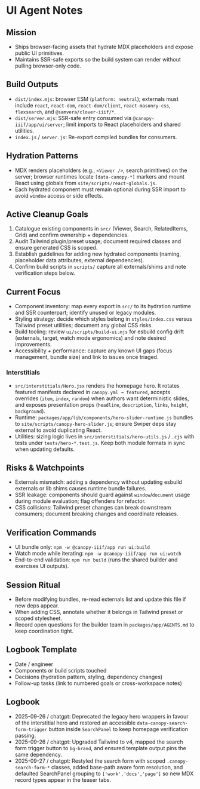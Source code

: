 UI Agent Notes
==============

Mission
-------
- Ships browser-facing assets that hydrate MDX placeholders and expose public UI primitives.
- Maintains SSR-safe exports so the build system can render without pulling browser-only code.

Build Outputs
-------------
- `dist/index.mjs`: browser ESM (`platform: neutral`); externals must include `react`, `react-dom`, `react-dom/client`, `react-masonry-css`, `flexsearch`, and `@samvera/clover-iiif/*`.
- `dist/server.mjs`: SSR-safe entry consumed via `@canopy-iiif/app/ui/server`; limit imports to React placeholders and shared utilities.
- `index.js` / `server.js`: Re-export compiled bundles for consumers.

Hydration Patterns
------------------
- MDX renders placeholders (e.g., `<Viewer />`, search primitives) on the server; browser runtimes locate `[data-canopy-*]` markers and mount React using globals from `site/scripts/react-globals.js`.
- Each hydrated component must remain optional during SSR import to avoid `window` access or side effects.

Active Cleanup Goals
--------------------
1. Catalogue existing components in `src/` (Viewer, Search, RelatedItems, Grid) and confirm ownership + dependencies.
2. Audit Tailwind plugin/preset usage; document required classes and ensure generated CSS is scoped.
3. Establish guidelines for adding new hydrated components (naming, placeholder data attributes, external dependencies).
4. Confirm build scripts in `scripts/` capture all externals/shims and note verification steps below.

Current Focus
-------------
- Component inventory: map every export in `src/` to its hydration runtime and SSR counterpart; identify unused or legacy modules.
- Styling strategy: decide which styles belong in `styles/index.css` versus Tailwind preset utilities; document any global CSS risks.
- Build tooling: review `ui/scripts/build-ui.mjs` for esbuild config drift (externals, target, watch mode ergonomics) and note desired improvements.
- Accessibility + performance: capture any known UI gaps (focus management, bundle size) and link to issues once triaged.

### Interstitials
- `src/interstitials/Hero.jsx` renders the homepage hero. It rotates featured manifests declared in `canopy.yml → featured`, accepts overrides (`item`, `index`, `random`) when authors want deterministic slides, and exposes presentation props (`headline`, `description`, `links`, `height`, `background`).
- Runtime: `packages/app/lib/components/hero-slider-runtime.js` bundles to `site/scripts/canopy-hero-slider.js`; ensure Swiper deps stay external to avoid duplicating React.
- Utilities: sizing logic lives in `src/interstitials/hero-utils.js` / `.cjs` with tests under `tests/hero-*.test.js`. Keep both module formats in sync when updating defaults.

Risks & Watchpoints
-------------------
- Externals mismatch: adding a dependency without updating esbuild externals or lib shims causes runtime bundle failures.
- SSR leakage: components should guard against `window`/`document` usage during module evaluation; flag offenders for refactor.
- CSS collisions: Tailwind preset changes can break downstream consumers; document breaking changes and coordinate releases.

Verification Commands
---------------------
- UI bundle only: `npm -w @canopy-iiif/app run ui:build`
- Watch mode while iterating: `npm -w @canopy-iiif/app run ui:watch`
- End-to-end validation: `npm run build` (runs the shared builder and exercises UI outputs).

Session Ritual
--------------
- Before modifying bundles, re-read externals list and update this file if new deps appear.
- When adding CSS, annotate whether it belongs in Tailwind preset or scoped stylesheet.
- Record open questions for the builder team in `packages/app/AGENTS.md` to keep coordination tight.

Logbook Template
----------------
- Date / engineer
- Components or build scripts touched
- Decisions (hydration pattern, styling, dependency changes)
- Follow-up tasks (link to numbered goals or cross-workspace notes)

Logbook
-------
- 2025-09-26 / chatgpt: Deprecated the legacy hero wrappers in favour of the interstitial hero and restored an accessible `data-canopy-search-form-trigger` button inside `SearchPanel` to keep homepage verification passing.
- 2025-09-26 / chatgpt: Upgraded Tailwind to v4, mapped the search form trigger button to `bg-brand`, and ensured template output pins the same dependency.
- 2025-09-27 / chatgpt: Restyled the search form with scoped `.canopy-search-form-*` classes, added base-path aware form resolution, and defaulted SearchPanel grouping to `['work','docs','page']` so new MDX record types appear in the teaser tabs.
